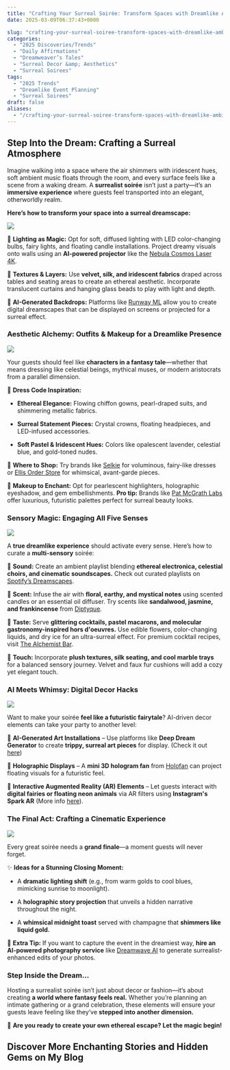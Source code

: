 ```yaml
---
title: "Crafting Your Surreal Soirée: Transform Spaces with Dreamlike Ambiance"
date: 2025-03-09T06:37:43+0000

slug: "crafting-your-surreal-soiree-transform-spaces-with-dreamlike-ambiance"
categories:
  - "2025 Discoveries/Trends"
  - "Daily Affirmations"
  - "Dreamweaver’s Tales"
  - "Surreal Decor &amp; Aesthetics"
  - "Surreal Soirees"
tags:
  - "2025 Trends"
  - "Dreamlike Event Planning"
  - "Surreal Soirees"
draft: false
aliases:
  - "/crafting-your-surreal-soiree-transform-spaces-with-dreamlike-ambiance/"
---
```

## **Step Into the Dream: Crafting a Surreal Atmosphere**

Imagine walking into a space where the air shimmers with iridescent hues, soft ambient music floats through the room, and every surface feels like a scene from a waking dream. A **surrealist soirée** isn’t just a party—it’s an **immersive experience** where guests feel transported into an elegant, otherworldly realm.

**Here’s how to transform your space into a surreal dreamscape:**

![](/Jasper_2025-03-09T063A173A17.391Z.png)

🔹 **Lighting as Magic:** Opt for soft, diffused lighting with LED color-changing bulbs, fairy lights, and floating candle installations. Project dreamy visuals onto walls using an **AI-powered projector** like the [Nebula Cosmos Laser 4K](https://us.seenebula.com/products/a2170?variant=42758189850750).

🔹 **Textures & Layers:** Use **velvet, silk, and iridescent fabrics** draped across tables and seating areas to create an ethereal aesthetic. Incorporate translucent curtains and hanging glass beads to play with light and depth.

🔹 **AI-Generated Backdrops:** Platforms like [Runway ML](https://runwayml.com/) allow you to create digital dreamscapes that can be displayed on screens or projected for a surreal effect.

### **Aesthetic Alchemy: Outfits & Makeup for a Dreamlike Presence**

![](/Jasper_2025-03-09T063A243A10.120Z.png)

Your guests should feel like **characters in a fantasy tale**—whether that means dressing like celestial beings, mythical muses, or modern aristocrats from a parallel dimension.

💫 **Dress Code Inspiration:**

- **Ethereal Elegance:** Flowing chiffon gowns, pearl-draped suits, and shimmering metallic fabrics.

- **Surreal Statement Pieces:** Crystal crowns, floating headpieces, and LED-infused accessories.

- **Soft Pastel & Iridescent Hues:** Colors like opalescent lavender, celestial blue, and gold-toned nudes.

🔹 **Where to Shop:** Try brands like [Selkie](https://selkiecollection.com/) for voluminous, fairy-like dresses or [Ellis Order Store](https://ellisorderstore.com/) for whimsical, avant-garde pieces.

🔹 **Makeup to Enchant:** Opt for pearlescent highlighters, holographic eyeshadow, and gem embellishments. **Pro tip:** Brands like [Pat McGrath Labs](https://www.patmcgrath.com/) offer luxurious, futuristic palettes perfect for surreal beauty looks.

### **Sensory Magic: Engaging All Five Senses**

![](/Jasper_2025-03-09T063A193A44.246Z.png)

A **true dreamlike experience** should activate every sense. Here’s how to curate a **multi-sensory** soirée:

🔹 **Sound:** Create an ambient playlist blending **ethereal electronica, celestial choirs, and cinematic soundscapes.** Check out curated playlists on [Spotify’s Dreamscapes](https://open.spotify.com/playlist/37i9dQZF1DX3Ogo9pFvBkY).

🔹 **Scent:** Infuse the air with **floral, earthy, and mystical notes** using scented candles or an essential oil diffuser. Try scents like **sandalwood, jasmine, and frankincense** from [Diptyque](https://www.diptyqueparis.com/en_us/home.html).

🔹 **Taste:** Serve **glittering cocktails, pastel macarons, and molecular gastronomy-inspired hors d'oeuvres.** Use edible flowers, color-changing liquids, and dry ice for an ultra-surreal effect. For premium cocktail recipes, visit [The Alchemist Bar](https://thealchemist.uk.com/).

🔹 **Touch:** Incorporate **plush textures, silk seating, and cool marble trays** for a balanced sensory journey. Velvet and faux fur cushions will add a cozy yet elegant touch.

### **AI Meets Whimsy: Digital Decor Hacks**

![](/Jasper_2025-03-09T063A263A05.238Z.png)

Want to make your soirée **feel like a futuristic fairytale**? AI-driven decor elements can take your party to another level:

🔹 **AI-Generated Art Installations** – Use platforms like **Deep Dream Generator** to create **trippy, surreal art pieces** for display. (Check it out [here](https://deepdreamgenerator.com/))

🔹 **Holographic Displays** – A **mini 3D hologram fan** from [Holofan](https://www.holofiction.hr/en/solutions/holofan/) can project floating visuals for a futuristic feel.

🔹 **Interactive Augmented Reality (AR) Elements** – Let guests interact with **digital fairies or floating neon animals** via AR filters using **Instagram's Spark AR** (More info [here](https://sparkar.facebook.com/)).

### **The Final Act: Crafting a Cinematic Experience**

![](/Jasper_2025-03-09T063A273A27.019Z.png)

Every great soirée needs a **grand finale**—a moment guests will never forget.

✨ **Ideas for a Stunning Closing Moment:**

- A **dramatic lighting shift** (e.g., from warm golds to cool blues, mimicking sunrise to moonlight).

- A **holographic story projection** that unveils a hidden narrative throughout the night.

- A **whimsical midnight toast** served with champagne that **shimmers like liquid gold.**

🔹 **Extra Tip:** If you want to capture the event in the dreamiest way, **hire an AI-powered photography service** like [Dreamwave AI](https://dreamwave.ai/) to generate surrealist-enhanced edits of your photos.

### **Step Inside the Dream…**

Hosting a surrealist soirée isn’t just about decor or fashion—it’s about creating **a world where fantasy feels real.** Whether you’re planning an intimate gathering or a grand celebration, these elements will ensure your guests leave feeling like they’ve **stepped into another dimension.**

💫 **Are you ready to create your own ethereal escape? Let the magic begin!**

## Discover More Enchanting Stories and Hidden Gems on My Blog